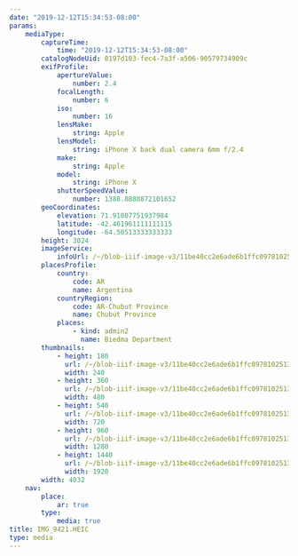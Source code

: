 ```yaml
---
date: "2019-12-12T15:34:53-08:00"
params:
    mediaType:
        captureTime:
            time: "2019-12-12T15:34:53-08:00"
        catalogNodeUid: 0197d103-fec4-7a3f-a506-90579734909c
        exifProfile:
            apertureValue:
                number: 2.4
            focalLength:
                number: 6
            iso:
                number: 16
            lensMake:
                string: Apple
            lensModel:
                string: iPhone X back dual camera 6mm f/2.4
            make:
                string: Apple
            model:
                string: iPhone X
            shutterSpeedValue:
                number: 1388.8888872101652
        geoCoordinates:
            elevation: 71.91007751937984
            latitude: -42.461961111111115
            longitude: -64.50513333333333
        height: 3024
        imageService:
            infoUrl: /~/blob-iiif-image-v3/11be40cc2e6ade6b1ffc0978102513388f197f63df14d0fa3fa1c03969d9e51e/info.json
        placesProfile:
            country:
                code: AR
                name: Argentina
            countryRegion:
                code: AR-Chubut Province
                name: Chubut Province
            places:
                - kind: admin2
                  name: Biedma Department
        thumbnails:
            - height: 180
              url: /~/blob-iiif-image-v3/11be40cc2e6ade6b1ffc0978102513388f197f63df14d0fa3fa1c03969d9e51e/full/240%2C180/0/default.jpg
              width: 240
            - height: 360
              url: /~/blob-iiif-image-v3/11be40cc2e6ade6b1ffc0978102513388f197f63df14d0fa3fa1c03969d9e51e/full/480%2C360/0/default.jpg
              width: 480
            - height: 540
              url: /~/blob-iiif-image-v3/11be40cc2e6ade6b1ffc0978102513388f197f63df14d0fa3fa1c03969d9e51e/full/720%2C540/0/default.jpg
              width: 720
            - height: 960
              url: /~/blob-iiif-image-v3/11be40cc2e6ade6b1ffc0978102513388f197f63df14d0fa3fa1c03969d9e51e/full/1280%2C960/0/default.jpg
              width: 1280
            - height: 1440
              url: /~/blob-iiif-image-v3/11be40cc2e6ade6b1ffc0978102513388f197f63df14d0fa3fa1c03969d9e51e/full/1920%2C1440/0/default.jpg
              width: 1920
        width: 4032
    nav:
        place:
            ar: true
        type:
            media: true
title: IMG_9421.HEIC
type: media
---
```

